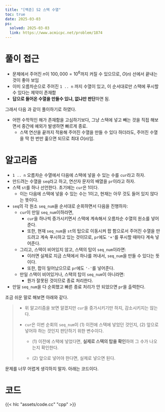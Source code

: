 ```yaml
---
title: "[백준] S2 스택 수열"
toc: true
date: 2025-03-03
ps:
  solved: 2025-03-03
  link: https://www.acmicpc.net/problem/1874
---
```


# 풀이 접근

* 문제에서 주어진 $n$이 $100,000 = 10^6$까지 커질 수 있으므로, $O(n)$ 선에서 끝내는 것이 좋아 보임
* 이미 오름차순으로 주어진 `1 .. n` 까지 수열이 있고, 이 순서대로만 스택에 푸시할 수 있다는 제약이 존재함
* **답으로 들어온 수열을 만들수 있냐, 없냐만 판단**하면 됨.

그래서 다음 과 같이 풀이하기로 하였다.

* 어떤 수학적인 해가 존재함을 고심하기보다, 그냥 스택에 넣고 빼는 것을 직접 해보면서 중간에 예외가 발생하면 빠르게 종료. 
  * 스택 연산을 끝까지 적용해 주어진 수열을 만들 수 있다 하더라도, 주어진 수열을 딱 한 번만 훑으면 되므로 최대 $O(n)$임.

# 알고리즘

* `1 .. n` 오름차순 수열에서 다음에 스택에 넣을 수 있는 수를 `cur`라고 하자.
* 만드려는 수열을 `seq`라고 하고, 연산자 문자의 배열을 `pr`이라고 하자.
* 스택 `st`를 하나 선언한다. 초기에는 `cur`은 1이다. 
  * 이는 다음에 스택에 넣을 수 있는 수는 1이고, 현재는 아무 것도 들어 있지 않다는 뜻이다.
* `seq`의 각 원소 `seq_num`을 순서대로 순회하면서 다음을 진행하자:
  * `cur`이 만일 `seq_num`이하라면, 
    * `cur`을 하나씩 증가시키면서 스택에 계속해서 오름차순 수열의 원소를 넣어준다.
    * 또한, 현재 `seq_num`을 `st`의 탑으로 이동시켜 팝 함으로서 주어진 수열을 만드려고 계속 푸시하고 있는 것이므로, `pr`에도 `'+'`를 푸시할 때마다 계속 넣어준다.
  * 그리고, 스택이 비어있지 않고, 스택의 탑이 `seq_num`이라면:
    * 이러면 실제로 지금 스택에서 하나를 꺼내서, `seq_num`을 만들 수 있다는 뜻이다.
    * 또한, 팝이 일어났으므로 `pr`에도 `'-'`를 넣어준다.
  * 만일 스택이 비어있거나, 스택의 탑이 `seq_num`이 아니라면:
    * 뭔가 잘못된 것이므로 종료 처리한다.
* 만일 `seq_num`을 다 순회했고 빠른 종료 처리가 안 되었으면 `pr`을 출력한다.

조금 쉬운 말로 해보면 아래와 같다.

> * 위 알고리즘을 보면 알겠지만 `cur`을 증가시키기만 하지, 감소시키지는 않는다.
>
> * `cur`은 이번 순회의 `seq_num`이 (1) 이전에 스택에 넣었던 것인지, (2) 앞으로 넣어햐 하는 것인지 판단하기 위한 변수이다.
>
>   * (1) 이전에 스택에 넣었다면, **실제로 스택의 탑을 확인**하여 그 수가 나오는지 확인한다.
>
>   * (2) 앞으로 넣어야 한다면, 실제로 넣으면 된다.

문제를 너무 어렵게 생각하지 말자. 아래는 코드이다.

# 코드

{{< hlc "assets/code.cc" "cpp" >}}